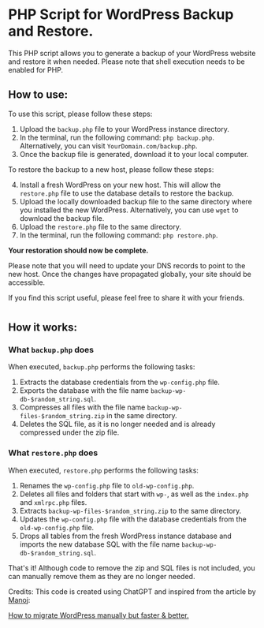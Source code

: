 # PHP Script for WordPress Backup and Restore.

This PHP script allows you to generate a backup of your WordPress website and restore it when needed. Please note that shell execution needs to be enabled for PHP.

## How to use:

To use this script, please follow these steps:

1. Upload the `backup.php` file to your WordPress instance directory.
2. In the terminal, run the following command: `php backup.php`. Alternatively, you can visit `YourDomain.com/backup.php`.
3. Once the backup file is generated, download it to your local computer.

To restore the backup to a new host, please follow these steps:

4. Install a fresh WordPress on your new host. This will allow the `restore.php` file to use the database details to restore the backup.
5. Upload the locally downloaded backup file to the same directory where you installed the new WordPress. Alternatively, you can use `wget` to download the backup file.
6. Upload the `restore.php` file to the same directory.
7. In the terminal, run the following command: `php restore.php`.

**Your restoration should now be complete.** 

Please note that you will need to update your DNS records to point to the new host. Once the changes have propagated globally, your site should be accessible.

If you find this script useful, please feel free to share it with your friends.

#
#
#

## How it works:

### What `backup.php` does

When executed, `backup.php` performs the following tasks:

1. Extracts the database credentials from the `wp-config.php` file.
2. Exports the database with the file name `backup-wp-db-$random_string.sql`.
3. Compresses all files with the file name `backup-wp-files-$random_string.zip` in the same directory. 
4. Deletes the SQL file, as it is no longer needed and is already compressed under the zip file.

### What `restore.php` does

When executed, `restore.php` performs the following tasks:

1. Renames the `wp-config.php` file to `old-wp-config.php`.
2. Deletes all files and folders that start with `wp-`, as well as the `index.php` and `xmlrpc.php` files.
3. Extracts `backup-wp-files-$random_string.zip` to the same directory.
4. Updates the `wp-config.php` file with the database credentials from the `old-wp-config.php` file.
5. Drops all tables from the fresh WordPress instance database and imports the new database SQL with the file name `backup-wp-db-$random_string.sql`.

That's it! Although code to remove the zip and SQL files is not included, you can manually remove them as they are no longer needed.


Credits: This code is created using ChatGPT and inspired from the article by [Manoj](https://manojlk.work):

[How to migrate WordPress manually but faster & better.](https://wpzonify.com/how-to-migrate-your-wordpress-site-manually/)
